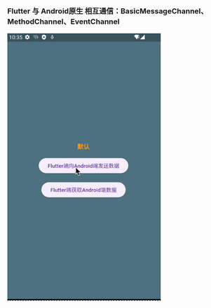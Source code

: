 ### Flutter 与 Android原生 相互通信：BasicMessageChannel、MethodChannel、EventChannel

<img src="01.gif" alt="01" width=350>
